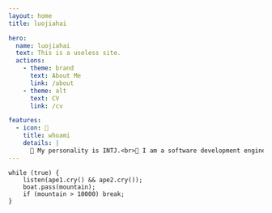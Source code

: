 ```yaml
---
layout: home
title: luojiahai

hero:
  name: luojiahai
  text: This is a useless site.
  actions:
    - theme: brand
      text: About Me
      link: /about
    - theme: alt
      text: CV
      link: /cv

features:
  - icon: 🐷
    title: whoami
    details: |
      🤔 My personality is INTJ.<br>🔭 I am a software development engineer.<br>🌱 I like eating, cooking, and grocery shopping.<br>📫 How to reach me: luo[at]jiahai.co
---
```


```ts:line-numbers
while (true) {
    listen(ape1.cry() && ape2.cry());
    boat.pass(mountain);
    if (mountain > 10000) break;
}
```
